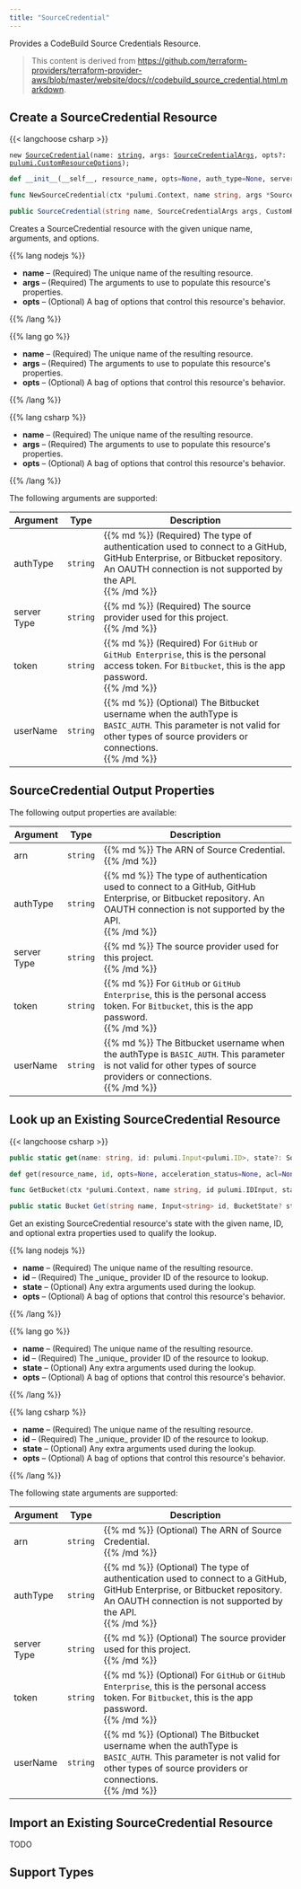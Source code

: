 ```yaml
---
title: "SourceCredential"
---
```


<!-- WARNING: this file was generated by the Pulumi Terraform Bridge (tfgen) Tool. -->
<!-- Do not edit by hand unless you're certain you know what you are doing! -->

<style>
  table td p { margin-top: 0; margin-bottom: 0; }
</style>

Provides a CodeBuild Source Credentials Resource.

> This content is derived from https://github.com/terraform-providers/terraform-provider-aws/blob/master/website/docs/r/codebuild_source_credential.html.markdown.


## Create a SourceCredential Resource

{{< langchoose csharp >}}

<div class="highlight"><pre class="chroma"><code class="language-typescript" data-lang="typescript"><span class="k">new</span> <span class="nx"><a href=/docs/reference/pkg/nodejs/pulumi/aws/s3/#SourceCredential>SourceCredential</a></span><span class="p">(</span><span class="nx">name</span>: <span class="kt"><a href=https://developer.mozilla.org/en-US/docs/Web/JavaScript/Reference/Global_Objects/String>string</a></span><span class="p">,</span> <span class="nx">args</span>: <span class="kt"><a href=/docs/reference/pkg/nodejs/pulumi/aws/s3/#SourceCredentialArgs>SourceCredentialArgs</a></span><span class="p">,</span> <span class="nx">opts?</span>: <span class="kt"><a href=/docs/reference/pkg/nodejs/pulumi/pulumi/#CustomResourceOptions>pulumi.CustomResourceOptions</a></span><span class="p">);</span></code></pre></div>

```python
def __init__(__self__, resource_name, opts=None, auth_type=None, server_type=None, token=None, user_name=None, __props__=None)
```

```go
func NewSourceCredential(ctx *pulumi.Context, name string, args *SourceCredentialArgs, opts ...pulumi.ResourceOption) (*SourceCredential, error)

```

```csharp
public SourceCredential(string name, SourceCredentialArgs args, CustomResourceOptions? options = null)

```

Creates a SourceCredential resource with the given unique name, arguments, and options.

{{% lang nodejs %}}
<ul class="pl-10">
    <li><strong>name</strong> &ndash; (Required) The unique name of the resulting resource.</li>
    <li><strong>args</strong> &ndash; (Required) The arguments to use to populate this resource's properties.</li>
    <li><strong>opts</strong> &ndash; (Optional) A bag of options that control this resource's behavior.</li>
</ul>
{{% /lang %}}

{{% lang go %}}
<ul class="pl-10">
    <li><strong>name</strong> &ndash; (Required) The unique name of the resulting resource.</li>
    <li><strong>args</strong> &ndash; (Required) The arguments to use to populate this resource's properties.</li>
    <li><strong>opts</strong> &ndash; (Optional) A bag of options that control this resource's behavior.</li>
</ul>
{{% /lang %}}

{{% lang csharp %}}
<ul class="pl-10">
    <li><strong>name</strong> &ndash; (Required) The unique name of the resulting resource.</li>
    <li><strong>args</strong> &ndash; (Required) The arguments to use to populate this resource's properties.</li>
    <li><strong>opts</strong> &ndash; (Optional) A bag of options that control this resource's behavior.</li>
</ul>
{{% /lang %}}

The following arguments are supported:

<table class="ml-6">
    <thead>
        <tr>
            <th>Argument</th>
            <th>Type</th>
            <th>Description</th>
        </tr>
    </thead>
    <tbody>
        <tr>
            <td class="align-top">auth<wbr>Type</td>
            <td class="align-top"><code>string</code></td>
            <td class="align-top">{{% md %}}
(Required) The type of authentication used to connect to a GitHub, GitHub Enterprise, or Bitbucket repository. An OAUTH connection is not supported by the API.

{{% /md %}}</td>
        </tr>
        <tr>
            <td class="align-top">server<wbr>Type</td>
            <td class="align-top"><code>string</code></td>
            <td class="align-top">{{% md %}}
(Required) The source provider used for this project.

{{% /md %}}</td>
        </tr>
        <tr>
            <td class="align-top">token</td>
            <td class="align-top"><code>string</code></td>
            <td class="align-top">{{% md %}}
(Required) For `GitHub` or `GitHub Enterprise`, this is the personal access token. For `Bitbucket`, this is the app password.

{{% /md %}}</td>
        </tr>
        <tr>
            <td class="align-top">user<wbr>Name</td>
            <td class="align-top"><code>string</code></td>
            <td class="align-top">{{% md %}}
(Optional) The Bitbucket username when the authType is `BASIC_AUTH`. This parameter is not valid for other types of source providers or connections.

{{% /md %}}</td>
        </tr>
    </tbody>
</table>

## SourceCredential Output Properties

The following output properties are available:

<table class="ml-6">
    <thead>
        <tr>
            <th>Argument</th>
            <th>Type</th>
            <th>Description</th>
        </tr>
    </thead>
    <tbody>
        <tr>
            <td class="align-top">arn</td>
            <td class="align-top"><code>string</code></td>
            <td class="align-top">{{% md %}}
The ARN of Source Credential.

{{% /md %}}</td>
        </tr>
        <tr>
            <td class="align-top">auth<wbr>Type</td>
            <td class="align-top"><code>string</code></td>
            <td class="align-top">{{% md %}}
The type of authentication used to connect to a GitHub, GitHub Enterprise, or Bitbucket repository. An OAUTH connection is not supported by the API.

{{% /md %}}</td>
        </tr>
        <tr>
            <td class="align-top">server<wbr>Type</td>
            <td class="align-top"><code>string</code></td>
            <td class="align-top">{{% md %}}
The source provider used for this project.

{{% /md %}}</td>
        </tr>
        <tr>
            <td class="align-top">token</td>
            <td class="align-top"><code>string</code></td>
            <td class="align-top">{{% md %}}
For `GitHub` or `GitHub Enterprise`, this is the personal access token. For `Bitbucket`, this is the app password.

{{% /md %}}</td>
        </tr>
        <tr>
            <td class="align-top">user<wbr>Name</td>
            <td class="align-top"><code>string</code></td>
            <td class="align-top">{{% md %}}
The Bitbucket username when the authType is `BASIC_AUTH`. This parameter is not valid for other types of source providers or connections.

{{% /md %}}</td>
        </tr>
    </tbody>
</table>

## Look up an Existing SourceCredential Resource

{{< langchoose csharp >}}

```typescript
public static get(name: string, id: pulumi.Input<pulumi.ID>, state?: SourceCredentialState, opts?: pulumi.CustomResourceOptions): SourceCredential;
```

```python
def get(resource_name, id, opts=None, acceleration_status=None, acl=None, arn=None, bucket=None, bucket_domain_name=None, bucket_prefix=None, bucket_regional_domain_name=None, cors_rules=None, force_destroy=None, hosted_zone_id=None, lifecycle_rules=None, loggings=None, object_lock_configuration=None, policy=None, region=None, replication_configuration=None, request_payer=None, server_side_encryption_configuration=None, tags=None, versioning=None, website=None, website_domain=None, website_endpoint=None)
```

```go
func GetBucket(ctx *pulumi.Context, name string, id pulumi.IDInput, state *BucketState, opts ...pulumi.ResourceOption) (*Bucket, error)
```

```csharp
public static Bucket Get(string name, Input<string> id, BucketState? state = null, CustomResourceOptions? options = null);
```

Get an existing SourceCredential resource's state with the given name, ID, and optional extra
properties used to qualify the lookup.

{{% lang nodejs %}}
<ul class="pl-10">
    <li><strong>name</strong> &ndash; (Required) The unique name of the resulting resource.</li>
    <li><strong>id</strong> &ndash; (Required) The _unique_ provider ID of the resource to lookup.</li>
    <li><strong>state</strong> &ndash; (Optional) Any extra arguments used during the lookup.</li>
    <li><strong>opts</strong> &ndash; (Optional) A bag of options that control this resource's behavior.</li>
</ul>
{{% /lang %}}

{{% lang go %}}
<ul class="pl-10">
    <li><strong>name</strong> &ndash; (Required) The unique name of the resulting resource.</li>
    <li><strong>id</strong> &ndash; (Required) The _unique_ provider ID of the resource to lookup.</li>
    <li><strong>state</strong> &ndash; (Optional) Any extra arguments used during the lookup.</li>
    <li><strong>opts</strong> &ndash; (Optional) A bag of options that control this resource's behavior.</li>
</ul>
{{% /lang %}}

{{% lang csharp %}}
<ul class="pl-10">
    <li><strong>name</strong> &ndash; (Required) The unique name of the resulting resource.</li>
    <li><strong>id</strong> &ndash; (Required) The _unique_ provider ID of the resource to lookup.</li>
    <li><strong>state</strong> &ndash; (Optional) Any extra arguments used during the lookup.</li>
    <li><strong>opts</strong> &ndash; (Optional) A bag of options that control this resource's behavior.</li>
</ul>
{{% /lang %}}

The following state arguments are supported:

<table class="ml-6">
    <thead>
        <tr>
            <th>Argument</th>
            <th>Type</th>
            <th>Description</th>
        </tr>
    </thead>
    <tbody>
        <tr>
            <td class="align-top">arn</td>
            <td class="align-top"><code>string</code></td>
            <td class="align-top">{{% md %}}
(Optional) The ARN of Source Credential.

{{% /md %}}</td>
        </tr>
        <tr>
            <td class="align-top">auth<wbr>Type</td>
            <td class="align-top"><code>string</code></td>
            <td class="align-top">{{% md %}}
(Optional) The type of authentication used to connect to a GitHub, GitHub Enterprise, or Bitbucket repository. An OAUTH connection is not supported by the API.

{{% /md %}}</td>
        </tr>
        <tr>
            <td class="align-top">server<wbr>Type</td>
            <td class="align-top"><code>string</code></td>
            <td class="align-top">{{% md %}}
(Optional) The source provider used for this project.

{{% /md %}}</td>
        </tr>
        <tr>
            <td class="align-top">token</td>
            <td class="align-top"><code>string</code></td>
            <td class="align-top">{{% md %}}
(Optional) For `GitHub` or `GitHub Enterprise`, this is the personal access token. For `Bitbucket`, this is the app password.

{{% /md %}}</td>
        </tr>
        <tr>
            <td class="align-top">user<wbr>Name</td>
            <td class="align-top"><code>string</code></td>
            <td class="align-top">{{% md %}}
(Optional) The Bitbucket username when the authType is `BASIC_AUTH`. This parameter is not valid for other types of source providers or connections.

{{% /md %}}</td>
        </tr>
    </tbody>
</table>

## Import an Existing SourceCredential Resource

TODO

## Support Types

